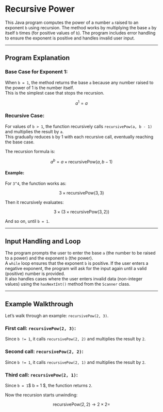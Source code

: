 # Recursive Power

This Java program computes the power of a number `a` raised to an exponent `b` using recursion. The method works by multiplying the base `a` by itself `b` times (for positive values of `b`). The program includes error handling to ensure the exponent is positive and handles invalid user input.

---

## Program Explanation

### Base Case for Exponent 1:

When `b = 1`, the method returns the base `a` because any number raised to the power of 1 is the number itself.  
This is the simplest case that stops the recursion.

$$
a^1 = a
$$

### Recursive Case:

For values of `b > 1`, the function recursively calls `recursivePow(a, b - 1)` and multiplies the result by `a`.  
This gradually reduces `b`  by 1 with each recursive call, eventually reaching the base case.

The recursion formula is:

$$
a^b = a \times \text{recursivePow}(a, b - 1)
$$

#### Example:

For `3^4`, the function works as:

$$
3 \times \text{recursivePow}(3, 3)
$$

Then it recursively evaluates:

$$
3 \times (3 \times \text{recursivePow}(3, 2))
$$

And so on, until `b = 1`.

---

## Input Handling and Loop

The program prompts the user to enter the base `a` (the number to be raised to a power) and the exponent `b` (the power).  
A `while` loop ensures that the exponent `b` is positive. If the user enters a negative exponent, the program will ask for the input again until a valid (positive) number is provided.  
It also handles cases where the user enters invalid data (non-integer values) using the `hasNextInt()` method from the `Scanner` class.

---

## Example Walkthrough

Let’s walk through an example: `recursivePow(2, 3)`.

### First call: `recursivePow(2, 3)`:
Since `b != 1`, it calls `recursivePow(2, 2)` and multiplies the result by `2`.

### Second call: `recursivePow(2, 2)`:
Since `b != 1`, it calls `recursivePow(2, 1)` and multiplies the result by `2`.

### Third call: `recursivePow(2, 1)`:
Since `b = 1`$ b = 1 $, the function returns `2`.

Now the recursion starts unwinding:

$$
\text{recursivePow}(2, 2) \rightarrow 2 \times 2 =
$$